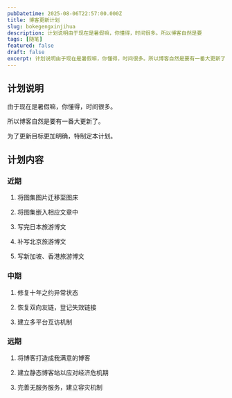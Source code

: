 ```yaml
---
pubDatetime: 2025-08-06T22:57:00.000Z
title: 博客更新计划
slug: bokegengxinjihua
description: 计划说明由于现在是暑假嘛，你懂得，时间很多。所以博客自然是要
tags: [随笔]
featured: false
draft: false
excerpt: 计划说明由于现在是暑假嘛，你懂得，时间很多。所以博客自然是要有一番大更新了。为了更新目标更加明确，特制定本计划。计划内容近期1.将图集图片迁移至图床2.将图集嵌入相应文章中3.写完日本旅游博文4.补写
---
```


## 计划说明
由于现在是暑假嘛，你懂得，时间很多。

所以博客自然是要有一番大更新了。

为了更新目标更加明确，特制定本计划。

## 计划内容
### 近期
1. 将图集图片迁移至图床

2. 将图集嵌入相应文章中

3. 写完日本旅游博文

4. 补写北京旅游博文

5. 写新加坡、香港旅游博文

### 中期
1. 修复十年之约异常状态

2. 恢复双向友链，登记失效链接

3. 建立多平台互访机制

### 远期
1. 将博客打造成我满意的博客

2. 建立静态博客站以应对经济危机期

3. 完善无服务服务，建立容灾机制
